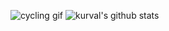 ![cycling gif](https://media.giphy.com/media/gtDpqlIa7OEKs/giphy.gif)
![kurval's github stats](https://github-readme-stats.vercel.app/api?username=kurval&show_icons=true&theme=tokyonight&show_icons=true&hide=contribs,prs)
